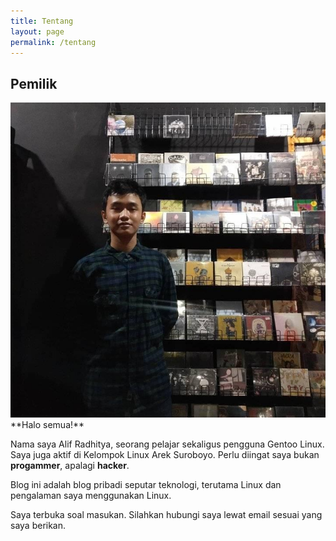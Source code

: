 ```yaml
---
title: Tentang
layout: page
permalink: /tentang
---
```

## Pemilik
<img class="right avatar" src="/media/author.jpg">
**Halo semua!**

Nama saya Alif Radhitya, seorang pelajar sekaligus pengguna Gentoo Linux. Saya juga aktif di Kelompok Linux Arek Suroboyo. Perlu diingat saya bukan **progammer**, apalagi **hacker**.

Blog ini adalah blog pribadi seputar teknologi, terutama Linux dan pengalaman saya menggunakan Linux.

Saya terbuka soal masukan. Silahkan hubungi saya lewat email sesuai yang saya berikan.
